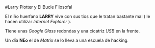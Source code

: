 #Larry Plotter y El Bucle Filosofal

El niño huerfano **LARRY** vive con sus tios que le tratan bastante mal
 ( le hacen utilizar *Internet Explorer* ).

Tiene unas *Google Glass* redondas y una cicatriz *USB* en la frente.

Un día **NEo** el de *Matrix* se lo lleva a una escuela de hacking.
